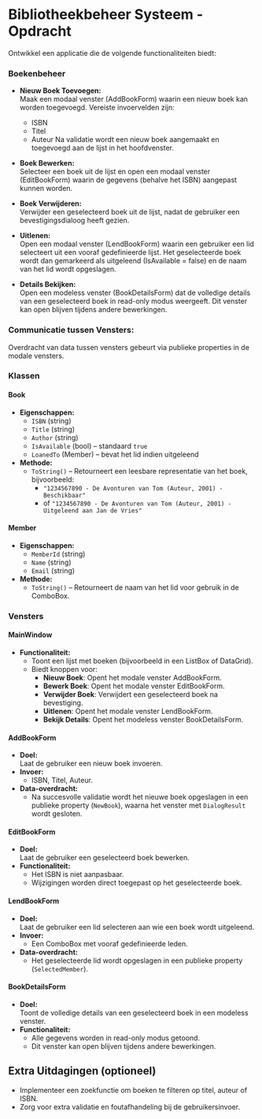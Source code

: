 # Bibliotheekbeheer Systeem - Opdracht
Ontwikkel een applicatie die de volgende functionaliteiten biedt:

### Boekenbeheer
- **Nieuw Boek Toevoegen:**  
  Maak een modaal venster (AddBookForm) waarin een nieuw boek kan worden toegevoegd.
Vereiste invoervelden zijn:
  - ISBN
  - Titel
  - Auteur
  Na validatie wordt een nieuw boek aangemaakt en toegevoegd aan de lijst in het hoofdvenster.

- **Boek Bewerken:**  
  Selecteer een boek uit de lijst en open een modaal venster (EditBookForm) waarin de gegevens (behalve het ISBN) aangepast kunnen worden.

- **Boek Verwijderen:**  
  Verwijder een geselecteerd boek uit de lijst, nadat de gebruiker een bevestigingsdialoog heeft gezien.

- **Uitlenen:**  
  Open een modaal venster (LendBookForm) waarin een gebruiker een lid selecteert uit een vooraf gedefinieerde lijst. Het geselecteerde boek wordt dan gemarkeerd als uitgeleend (IsAvailable = false) en de naam van het lid wordt opgeslagen.

- **Details Bekijken:**  
  Open een modeless venster (BookDetailsForm) dat de volledige details van een geselecteerd boek in read-only modus weergeeft. Dit venster kan open blijven tijdens andere bewerkingen.

### Communicatie tussen Vensters:
  Overdracht van data tussen vensters gebeurt via publieke properties in de modale vensters.

### Klassen

#### Book
- **Eigenschappen:**
  - `ISBN` (string)
  - `Title` (string)
  - `Author` (string)
  - `IsAvailable` (bool) – standaard `true`
  - `LoanedTo` (Member) – bevat het lid indien uitgeleend
- **Methode:**
  - `ToString()` – Retourneert een leesbare representatie van het boek, bijvoorbeeld:
    - `"1234567890 - De Avonturen van Tom (Auteur, 2001) - Beschikbaar"`
    - of `"1234567890 - De Avonturen van Tom (Auteur, 2001) - Uitgeleend aan Jan de Vries"`

#### Member
- **Eigenschappen:**
  - `MemberId` (string)
  - `Name` (string)
  - `Email` (string)
- **Methode:**
  - `ToString()` – Retourneert de naam van het lid voor gebruik in de ComboBox.

### Vensters

#### MainWindow
- **Functionaliteit:**
  - Toont een lijst met boeken (bijvoorbeeld in een ListBox of DataGrid).
  - Biedt knoppen voor:
    - **Nieuw Boek**: Opent het modale venster AddBookForm.
    - **Bewerk Boek**: Opent het modale venster EditBookForm.
    - **Verwijder Boek**: Verwijdert een geselecteerd boek na bevestiging.
    - **Uitlenen**: Opent het modale venster LendBookForm.
    - **Bekijk Details**: Opent het modeless venster BookDetailsForm.
  
#### AddBookForm
- **Doel:**  
  Laat de gebruiker een nieuw boek invoeren.
- **Invoer:**  
  - ISBN, Titel, Auteur.
- **Data-overdracht:**  
  - Na succesvolle validatie wordt het nieuwe boek opgeslagen in een publieke property (`NewBook`), waarna het venster met `DialogResult` wordt gesloten.

#### EditBookForm
- **Doel:**  
  Laat de gebruiker een geselecteerd boek bewerken.
- **Functionaliteit:**  
  - Het ISBN is niet aanpasbaar.
  - Wijzigingen worden direct toegepast op het geselecteerde boek.

#### LendBookForm
- **Doel:**  
  Laat de gebruiker een lid selecteren aan wie een boek wordt uitgeleend.
- **Invoer:**  
  - Een ComboBox met vooraf gedefinieerde leden.
- **Data-overdracht:**  
  - Het geselecteerde lid wordt opgeslagen in een publieke property (`SelectedMember`).

#### BookDetailsForm
- **Doel:**  
  Toont de volledige details van een geselecteerd boek in een modeless venster.
- **Functionaliteit:**  
  - Alle gegevens worden in read-only modus getoond.
  - Dit venster kan open blijven tijdens andere bewerkingen.

## Extra Uitdagingen (optioneel)
- Implementeer een zoekfunctie om boeken te filteren op titel, auteur of ISBN.
- Zorg voor extra validatie en foutafhandeling bij de gebruikersinvoer.
